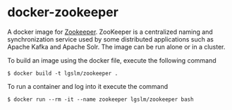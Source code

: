 docker-zookeeper
================
A docker image for [Zookeeper](https://zookeeper.apache.org/). ZooKeeper is a centralized naming and synchronization service used by some distributed applications
such as Apache Kafka and Apache Solr. The image can be run alone or in a cluster.

To build an image using the docker file, execute the following command

    $ docker build -t lgslm/zookeeper .

To run a container and log into it execute the command
 
    $ docker run --rm -it --name zookeeper lgslm/zookeeper bash

